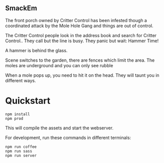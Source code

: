 SmackEm
-------

The front porch owned by Critter Control has been infested though a
coordinated attack by the Mole Hole Gang and things are out
of control.

The Critter Control people look in the address book and search
for Critter Control.. They call but the line is busy. They panic
but wait: Hammer Time!

A hammer is behind the glass.

Scene switches to the garden, there are fences which limit the area.
The moles are underground and you can only see rubble

When a mole pops up, you need to hit it on the head. They will
taunt you in different ways.



Quickstart
==========

```
npm install
npm prod
```

This will compile the assets and start the webserver.

For development, run these commands in different terminals:

```
npm run coffee
npm run sass
npm run server
```
